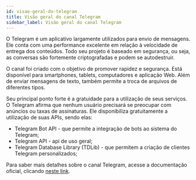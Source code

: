 ```yaml
---
id: visao-geral-do-telegram
title: Visão geral do canal Telegram
sidebar_label: Visão geral do canal Telegram
---
```


O Telegram é um aplicativo largamente utilizados para envio de mensagens. Ele conta com uma performance excelente em relação à velocidade de entrega dos conteúdos. Todo seu projeto é baseado em segurança, ou seja, as conversas são fortemente criptografadas e podem se autodestruir.

O canal foi criado com o objetivo de promover rapidez e segurança. Está disponível para smartphones, tablets, computadores e aplicação Web. Além de enviar mensagens de texto, também permite a troca de arquivos de diferentes tipos.

Seu principal ponto forte é a gratuidade para a utilização de seus serviços. O Telegram afirma que nenhum usuário precisará se preocupar com anúncios ou taxas de assinaturas. Ele disponibiliza gratuitamente a utilização de suas APIs, sendo elas: 

* Telegram Bot API - que permite a integração de bots ao sistema do Telegram;
* Telegram API - api de uso geral;
* Telegram Database Library (TDLib) - que permitem a criação de clientes Telegram personalizados;

Para saber mais detalhes sobre o canal Telegram, acesse a documentação oficial, clicando [neste link](https://core.telegram.org/).

<!-- Rating frame -->
<script type="text/javascript" src="/scripts/rating.js"></script>